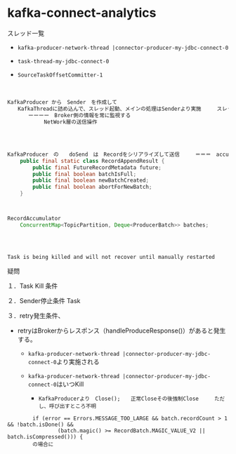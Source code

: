# kafka-connect-analytics



スレッド一覧

- `kafka-producer-network-thread |connector-producer-my-jdbc-connect-0`



- `task-thread-my-jdbc-connect-0`



- `SourceTaskOffsetCommitter-1`



　

``` java
KafkaProducer から　Sender　を作成して
　　KafkaThreadに詰め込んで、スレッド起動、メインの処理はSenderより実施　　　スレッドIdは：　kafka-producer-network-thread |connector-producer-my-jdbc-connect-0
　　　　ーーーー　Broker側の情報を常に監視する
　　　　　　　NetWork層の送信操作
　　
　　
　　
　　
KafkaProducer　の　　doSend　は　Recordをシリアライズして送信　　　＝＝＝　accumulator.append　　　RecordAccumulator.RecordAppendResultをGet
    public final static class RecordAppendResult {
        public final FutureRecordMetadata future;
        public final boolean batchIsFull;
        public final boolean newBatchCreated;
        public final boolean abortForNewBatch;
    }



RecordAccumulator
    ConcurrentMap<TopicPartition, Deque<ProducerBatch>> batches;
    
    
    

```







```
Task is being killed and will not recover until manually restarted
```



疑問

１．Task Kill 条件

２．Sender停止条件 Task

３．retry発生条件、

- retryはBrokerからレスポンス（handleProduceResponse()）があると発生する。

  - `kafka-producer-network-thread |connector-producer-my-jdbc-connect-0`より実施される

  - `kafka-producer-network-thread |connector-producer-my-jdbc-connect-0`はいつKill

    - ```
      KafkaProducerより　Close();　　正常Closeその後強制Close　　　ただし、呼び出すところ不明
      ```

  

```
        if (error == Errors.MESSAGE_TOO_LARGE && batch.recordCount > 1 && !batch.isDone() &&
                (batch.magic() >= RecordBatch.MAGIC_VALUE_V2 || batch.isCompressed())) {
        の場合に
```

